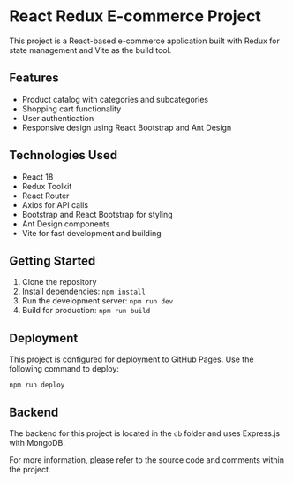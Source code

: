 # React Redux E-commerce Project

This project is a React-based e-commerce application built with Redux for state management and Vite as the build tool.

## Features

- Product catalog with categories and subcategories
- Shopping cart functionality
- User authentication
- Responsive design using React Bootstrap and Ant Design

## Technologies Used

- React 18
- Redux Toolkit
- React Router
- Axios for API calls
- Bootstrap and React Bootstrap for styling
- Ant Design components
- Vite for fast development and building

## Getting Started

1. Clone the repository
2. Install dependencies: `npm install`
3. Run the development server: `npm run dev`
4. Build for production: `npm run build`

## Deployment

This project is configured for deployment to GitHub Pages. Use the following command to deploy:

```
npm run deploy
```

## Backend

The backend for this project is located in the `db` folder and uses Express.js with MongoDB.

For more information, please refer to the source code and comments within the project.
